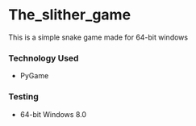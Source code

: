 # The_slither_game

This is a simple snake game made for 64-bit windows

<h3>Technology Used</h3>
<ul>
<li>PyGame</li>
</ul>
<h3>Testing</h3>
<ul>
<li>64-bit Windows 8.0</li>
</ul>


